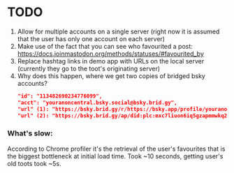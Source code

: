 # TODO
1. Allow for multiple accounts on a single server (right now it is assumed that the user has only one account on each server)
1. Make use of the fact that you can see who favourited a post: https://docs.joinmastodon.org/methods/statuses/#favourited_by
1. Replace hashtag links in demo app with URLs on the local server (currently they go to the toot's originating server)
1. Why does this happen, where we get two copies of bridged bsky accounts?
   ```json
   "id": "113482690234776099",
   "acct": "youranoncentral.bsky.social@bsky.brid.gy",
   "url" (1): "https://bsky.brid.gy/r/https://bsky.app/profile/youranoncentral.bsky.social",
   "url" (2): "https://bsky.brid.gy/ap/did:plc:mxc7liuon6iq5gzapmmwkq22",
   ```

### What's slow:
According to Chrome profiler it's the retrieval of the user's favourites that is the biggest bottleneck at initial load time. Took ~10 seconds, getting user's old toots took ~5s.

